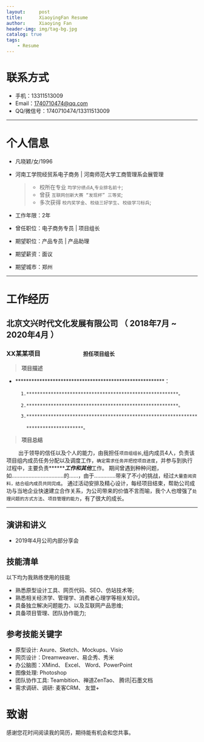 ```yaml
---
layout:     post
title:      XiaoyingFan Resume
author:     Xiaoying Fan
header-img: img/tag-bg.jpg
catalog: true
tags:
    - Resume
---
```

# 联系方式
- 手机：13311513009
- Email：1740710474@qq.com
- QQ/微信号：1740710474/13311513009

---

# 个人信息

 - 凡晓颖/女/1996
 - 河南工学院经贸系电子商务 | 河南师范大学工商管理系会展管理
 
    > - 校所在专业 ```均学分绩点A```,```专业排名前十```;
    > - 曾获 ```互联网创新大赛 “发现杯” 三等奖```;
    > - 多次获得 ```校内奖学金```、```校级三好学生```、```校级学习标兵```;
    
 - 工作年限：2年
 - 曾任职位：电子商务专员 | 项目组长
 - 期望职位：产品专员 | 产品助理
 - 期望薪资：面议
 - 期望城市：郑州

---

# 工作经历

## 北京文兴时代文化发展有限公司 （ 2018年7月 ~ 2020年4月 ）

### **XX**某某项目 &nbsp;&nbsp;&nbsp;&nbsp;&nbsp;&nbsp;&nbsp;&nbsp;&nbsp;&nbsp;&nbsp;&nbsp;&nbsp;&nbsp;&nbsp;&nbsp;&nbsp;&nbsp;&nbsp;&nbsp;&nbsp;&nbsp;&nbsp;&nbsp;&nbsp;&nbsp;&nbsp;&nbsp;````担任项目组长````
>**项目描述**

- ********************************************************：

        1.********************************************************。
        
        2.********************************************************。
        
        3.***************************************************************
          
          *********************。
       
>**项目总结**
    
&nbsp;&nbsp;&nbsp;&nbsp;&nbsp;&nbsp;&nbsp;&nbsp;出于领导的信任以及个人的能力，由我担任```项目组组长```,组内成员4人，负责该项目组内成员任务分配以及调度工作，```确定需求任务并把控项目进度```，并参与到执行过程中，主要负责*********************工作和其他***************工作。
期间曾遇到种种问题，如..................................的......，由于..............带来了不小的挑战，经过```大量查阅资料，结合组内成员共同完成```。
通过活动安排及精心设计，每经项目结束，帮助公司成功与当地企业快速建立合作关系，为公司带来的价值不言而喻，我个人也增强了```处理问题的方式方法```、```项目管理的能力```，有了很大的成长。
   

---

## 演讲和讲义

 - 2019年4月公司内部分享会
 
## 技能清单
以下均为我熟练使用的技能

- 熟悉原型设计工具、网页代码、SEO、仿站技术等;
- 熟悉相关经济学、管理学、消费者心理学等相关知识。
- 具备独立解决问题能力、以及互联网产品思维;
- 具备项目管理、团队协作能力;

## 参考技能关键字

- 原型设计: Axure、Sketch、Mockups、Visio
- 网页设计：Dreamweaver、易企秀、秀米
- 办公脑图：XMind、 Excel、 Word、PowerPoint
- 图像处理: Photoshop
- 团队协作工具: Teambition、禅道ZenTao、 腾讯|石墨文档
- 需求调研、调研: 麦客CRM、 友盟+

# 致谢
感谢您花时间阅读我的简历，期待能有机会和您共事。
